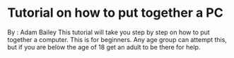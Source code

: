 # Tutorial on how to put together a PC

By : Adam Bailey
This tutorial will take you step by step on how to put together a computer. 
This is for beginners. Any age group can attempt this, but if you are below the age of 18 get an adult to be there for help.
